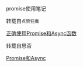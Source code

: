 promise使用笔记

转载自`点赞狂魔`

<a href="https://chensimin0103.github.io/ChenSimin.github.io/2018/10/24/js%E5%9F%BA%E7%A1%80%EF%BC%9A%E6%AD%A3%E7%A1%AE%E7%9A%84%E4%BD%BF%E7%94%A8Promise%E5%92%8Casync/">正确使用Promise和Async函数</a>

转载自思否

<a href="https://segmentfault.com/a/1190000016788484">Promise和Async</a>
